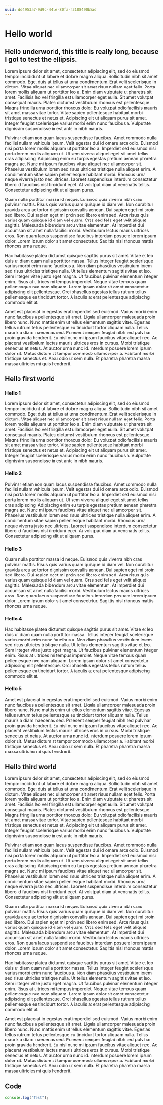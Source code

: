 ```yaml
---
uuid: dd4953a7-9d9c-441e-80fa-43188490b5ad
---
```


# Hello world
## Hello underworld, this title is really long, because I got to test the ellipsis.

Lorem ipsum dolor sit amet, consectetur adipiscing elit, sed do eiusmod tempor incididunt ut labore et dolore magna aliqua. Sollicitudin nibh sit amet commodo. Eget duis at tellus at urna condimentum. Erat velit scelerisque in dictum. Vitae aliquet nec ullamcorper sit amet risus nullam eget felis. Porta lorem mollis aliquam ut porttitor leo a. Enim diam vulputate ut pharetra sit amet. Facilisis leo vel fringilla est ullamcorper eget nulla. Sit amet volutpat consequat mauris. Platea dictumst vestibulum rhoncus est pellentesque. Magna fringilla urna porttitor rhoncus dolor. Eu volutpat odio facilisis mauris sit amet massa vitae tortor. Vitae sapien pellentesque habitant morbi tristique senectus et netus et. Adipiscing elit ut aliquam purus sit amet. Integer feugiat scelerisque varius morbi enim nunc faucibus a. Vulputate dignissim suspendisse in est ante in nibh mauris.

Pulvinar etiam non quam lacus suspendisse faucibus. Amet commodo nulla facilisi nullam vehicula ipsum. Velit egestas dui id ornare arcu odio. Euismod nisi porta lorem mollis aliquam ut porttitor leo a. Imperdiet sed euismod nisi porta lorem mollis aliquam ut. Ut sem viverra aliquet eget sit amet tellus cras adipiscing. Adipiscing enim eu turpis egestas pretium aenean pharetra magna ac. Nunc mi ipsum faucibus vitae aliquet nec ullamcorper sit. Phasellus vestibulum lorem sed risus ultricies tristique nulla aliquet enim. A condimentum vitae sapien pellentesque habitant morbi. Rhoncus urna neque viverra justo nec ultrices. Laoreet suspendisse interdum consectetur libero id faucibus nisl tincidunt eget. At volutpat diam ut venenatis tellus. Consectetur adipiscing elit ut aliquam purus.

Quam nulla porttitor massa id neque. Euismod quis viverra nibh cras pulvinar mattis. Risus quis varius quam quisque id diam vel. Non curabitur gravida arcu ac tortor dignissim convallis aenean. Dui sapien eget mi proin sed libero. Dui sapien eget mi proin sed libero enim sed. Arcu risus quis varius quam quisque id diam vel quam. Cras sed felis eget velit aliquet sagittis. Malesuada bibendum arcu vitae elementum. At imperdiet dui accumsan sit amet nulla facilisi morbi. Vestibulum lectus mauris ultrices eros. Non quam lacus suspendisse faucibus interdum posuere lorem ipsum dolor. Lorem ipsum dolor sit amet consectetur. Sagittis nisl rhoncus mattis rhoncus urna neque.

Hac habitasse platea dictumst quisque sagittis purus sit amet. Vitae et leo duis ut diam quam nulla porttitor massa. Tellus integer feugiat scelerisque varius morbi enim nunc faucibus a. Non diam phasellus vestibulum lorem sed risus ultricies tristique nulla. Ut tellus elementum sagittis vitae et leo. Sem integer vitae justo eget magna. Ut faucibus pulvinar elementum integer enim. Risus at ultrices mi tempus imperdiet. Neque vitae tempus quam pellentesque nec nam aliquam. Lorem ipsum dolor sit amet consectetur adipiscing elit pellentesque. Orci phasellus egestas tellus rutrum tellus pellentesque eu tincidunt tortor. A iaculis at erat pellentesque adipiscing commodo elit at.

Amet est placerat in egestas erat imperdiet sed euismod. Varius morbi enim nunc faucibus a pellentesque sit amet. Ligula ullamcorper malesuada proin libero nunc. Nunc mattis enim ut tellus elementum sagittis vitae. Egestas tellus rutrum tellus pellentesque eu tincidunt tortor aliquam nulla. Tellus mauris a diam maecenas sed. Praesent semper feugiat nibh sed pulvinar proin gravida hendrerit. Eu nisl nunc mi ipsum faucibus vitae aliquet nec. Ac placerat vestibulum lectus mauris ultrices eros in cursus. Morbi tristique senectus et netus. At auctor urna nunc id. Interdum posuere lorem ipsum dolor sit. Metus dictum at tempor commodo ullamcorper a. Habitant morbi tristique senectus et. Arcu odio ut sem nulla. Et pharetra pharetra massa massa ultricies mi quis hendrerit.

## Hello first world

### Hello 1
Lorem ipsum dolor sit amet, consectetur adipiscing elit, sed do eiusmod tempor incididunt ut labore et dolore magna aliqua. Sollicitudin nibh sit amet commodo. Eget duis at tellus at urna condimentum. Erat velit scelerisque in dictum. Vitae aliquet nec ullamcorper sit amet risus nullam eget felis. Porta lorem mollis aliquam ut porttitor leo a. Enim diam vulputate ut pharetra sit amet. Facilisis leo vel fringilla est ullamcorper eget nulla. Sit amet volutpat consequat mauris. Platea dictumst vestibulum rhoncus est pellentesque. Magna fringilla urna porttitor rhoncus dolor. Eu volutpat odio facilisis mauris sit amet massa vitae tortor. Vitae sapien pellentesque habitant morbi tristique senectus et netus et. Adipiscing elit ut aliquam purus sit amet. Integer feugiat scelerisque varius morbi enim nunc faucibus a. Vulputate dignissim suspendisse in est ante in nibh mauris.

### Hello 2

Pulvinar etiam non quam lacus suspendisse faucibus. Amet commodo nulla facilisi nullam vehicula ipsum. Velit egestas dui id ornare arcu odio. Euismod nisi porta lorem mollis aliquam ut porttitor leo a. Imperdiet sed euismod nisi porta lorem mollis aliquam ut. Ut sem viverra aliquet eget sit amet tellus cras adipiscing. Adipiscing enim eu turpis egestas pretium aenean pharetra magna ac. Nunc mi ipsum faucibus vitae aliquet nec ullamcorper sit. Phasellus vestibulum lorem sed risus ultricies tristique nulla aliquet enim. A condimentum vitae sapien pellentesque habitant morbi. Rhoncus urna neque viverra justo nec ultrices. Laoreet suspendisse interdum consectetur libero id faucibus nisl tincidunt eget. At volutpat diam ut venenatis tellus. Consectetur adipiscing elit ut aliquam purus.

### Hello 3

Quam nulla porttitor massa id neque. Euismod quis viverra nibh cras pulvinar mattis. Risus quis varius quam quisque id diam vel. Non curabitur gravida arcu ac tortor dignissim convallis aenean. Dui sapien eget mi proin sed libero. Dui sapien eget mi proin sed libero enim sed. Arcu risus quis varius quam quisque id diam vel quam. Cras sed felis eget velit aliquet sagittis. Malesuada bibendum arcu vitae elementum. At imperdiet dui accumsan sit amet nulla facilisi morbi. Vestibulum lectus mauris ultrices eros. Non quam lacus suspendisse faucibus interdum posuere lorem ipsum dolor. Lorem ipsum dolor sit amet consectetur. Sagittis nisl rhoncus mattis rhoncus urna neque.

### Hello 4

Hac habitasse platea dictumst quisque sagittis purus sit amet. Vitae et leo duis ut diam quam nulla porttitor massa. Tellus integer feugiat scelerisque varius morbi enim nunc faucibus a. Non diam phasellus vestibulum lorem sed risus ultricies tristique nulla. Ut tellus elementum sagittis vitae et leo. Sem integer vitae justo eget magna. Ut faucibus pulvinar elementum integer enim. Risus at ultrices mi tempus imperdiet. Neque vitae tempus quam pellentesque nec nam aliquam. Lorem ipsum dolor sit amet consectetur adipiscing elit pellentesque. Orci phasellus egestas tellus rutrum tellus pellentesque eu tincidunt tortor. A iaculis at erat pellentesque adipiscing commodo elit at.

### Hello 5

Amet est placerat in egestas erat imperdiet sed euismod. Varius morbi enim nunc faucibus a pellentesque sit amet. Ligula ullamcorper malesuada proin libero nunc. Nunc mattis enim ut tellus elementum sagittis vitae. Egestas tellus rutrum tellus pellentesque eu tincidunt tortor aliquam nulla. Tellus mauris a diam maecenas sed. Praesent semper feugiat nibh sed pulvinar proin gravida hendrerit. Eu nisl nunc mi ipsum faucibus vitae aliquet nec. Ac placerat vestibulum lectus mauris ultrices eros in cursus. Morbi tristique senectus et netus. At auctor urna nunc id. Interdum posuere lorem ipsum dolor sit. Metus dictum at tempor commodo ullamcorper a. Habitant morbi tristique senectus et. Arcu odio ut sem nulla. Et pharetra pharetra massa massa ultricies mi quis hendrerit.

## Hello third world

Lorem ipsum dolor sit amet, consectetur adipiscing elit, sed do eiusmod tempor incididunt ut labore et dolore magna aliqua. Sollicitudin nibh sit amet commodo. Eget duis at tellus at urna condimentum. Erat velit scelerisque in dictum. Vitae aliquet nec ullamcorper sit amet risus nullam eget felis. Porta lorem mollis aliquam ut porttitor leo a. Enim diam vulputate ut pharetra sit amet. Facilisis leo vel fringilla est ullamcorper eget nulla. Sit amet volutpat consequat mauris. Platea dictumst vestibulum rhoncus est pellentesque. Magna fringilla urna porttitor rhoncus dolor. Eu volutpat odio facilisis mauris sit amet massa vitae tortor. Vitae sapien pellentesque habitant morbi tristique senectus et netus et. Adipiscing elit ut aliquam purus sit amet. Integer feugiat scelerisque varius morbi enim nunc faucibus a. Vulputate dignissim suspendisse in est ante in nibh mauris.

Pulvinar etiam non quam lacus suspendisse faucibus. Amet commodo nulla facilisi nullam vehicula ipsum. Velit egestas dui id ornare arcu odio. Euismod nisi porta lorem mollis aliquam ut porttitor leo a. Imperdiet sed euismod nisi porta lorem mollis aliquam ut. Ut sem viverra aliquet eget sit amet tellus cras adipiscing. Adipiscing enim eu turpis egestas pretium aenean pharetra magna ac. Nunc mi ipsum faucibus vitae aliquet nec ullamcorper sit. Phasellus vestibulum lorem sed risus ultricies tristique nulla aliquet enim. A condimentum vitae sapien pellentesque habitant morbi. Rhoncus urna neque viverra justo nec ultrices. Laoreet suspendisse interdum consectetur libero id faucibus nisl tincidunt eget. At volutpat diam ut venenatis tellus. Consectetur adipiscing elit ut aliquam purus.

Quam nulla porttitor massa id neque. Euismod quis viverra nibh cras pulvinar mattis. Risus quis varius quam quisque id diam vel. Non curabitur gravida arcu ac tortor dignissim convallis aenean. Dui sapien eget mi proin sed libero. Dui sapien eget mi proin sed libero enim sed. Arcu risus quis varius quam quisque id diam vel quam. Cras sed felis eget velit aliquet sagittis. Malesuada bibendum arcu vitae elementum. At imperdiet dui accumsan sit amet nulla facilisi morbi. Vestibulum lectus mauris ultrices eros. Non quam lacus suspendisse faucibus interdum posuere lorem ipsum dolor. Lorem ipsum dolor sit amet consectetur. Sagittis nisl rhoncus mattis rhoncus urna neque.

Hac habitasse platea dictumst quisque sagittis purus sit amet. Vitae et leo duis ut diam quam nulla porttitor massa. Tellus integer feugiat scelerisque varius morbi enim nunc faucibus a. Non diam phasellus vestibulum lorem sed risus ultricies tristique nulla. Ut tellus elementum sagittis vitae et leo. Sem integer vitae justo eget magna. Ut faucibus pulvinar elementum integer enim. Risus at ultrices mi tempus imperdiet. Neque vitae tempus quam pellentesque nec nam aliquam. Lorem ipsum dolor sit amet consectetur adipiscing elit pellentesque. Orci phasellus egestas tellus rutrum tellus pellentesque eu tincidunt tortor. A iaculis at erat pellentesque adipiscing commodo elit at.

Amet est placerat in egestas erat imperdiet sed euismod. Varius morbi enim nunc faucibus a pellentesque sit amet. Ligula ullamcorper malesuada proin libero nunc. Nunc mattis enim ut tellus elementum sagittis vitae. Egestas tellus rutrum tellus pellentesque eu tincidunt tortor aliquam nulla. Tellus mauris a diam maecenas sed. Praesent semper feugiat nibh sed pulvinar proin gravida hendrerit. Eu nisl nunc mi ipsum faucibus vitae aliquet nec. Ac placerat vestibulum lectus mauris ultrices eros in cursus. Morbi tristique senectus et netus. At auctor urna nunc id. Interdum posuere lorem ipsum dolor sit. Metus dictum at tempor commodo ullamcorper a. Habitant morbi tristique senectus et. Arcu odio ut sem nulla. Et pharetra pharetra massa massa ultricies mi quis hendrerit.

## Code

```javascript 
console.log("Test");
```